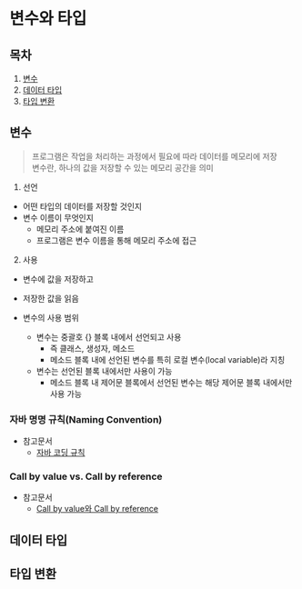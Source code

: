 변수와 타입
========

## 목차
1. [변수](#변수)
2. [데이터 타입](#데이터-타입)
3. [타입 변환](#타입-변환)

## 변수
> 프로그램은 작업을 처리하는 과정에서 필요에 따라 데이터를 메모리에 저장  
> 변수란, 하나의 값을 저장할 수 있는 메모리 공간을 의미  

1. 선언
+ 어떤 타입의 데이터를 저장할 것인지
+ 변수 이름이 무엇인지
	+ 메모리 주소에 붙여진 이름
	+ 프로그램은 변수 이름을 통해 메모리 주소에 접근

2. 사용
+ 변수에 값을 저장하고
+ 저장한 값을 읽음

+ 변수의 사용 범위
	+ 변수는 중괄호 {} 블록 내에서 선언되고 사용
		+ 즉 클래스, 생성자, 메소드
		+ 메소드 블록 내에 선언된 변수를 특히 로컬 변수(local variable)라 지칭
	+ 변수는 선언된 블록 내에서만 사용이 가능
		+ 메소드 블록 내 제어문 블록에서 선언된 변수는 해당 제어문 블록 내에서만 사용 가능

### 자바 명명 규칙(Naming Convention)
+ 참고문서
	+ [자바 코딩 규칙](https://myeonguni.tistory.com/1596)

### Call by value vs. Call by reference
+ 참고문서
	+ [Call by value와 Call by reference](https://re-build.tistory.com/3)



## 데이터 타입


## 타입 변환